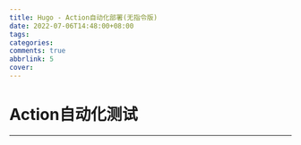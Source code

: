 ```yaml
---
title: Hugo - Action自动化部署(无指令版)
date: 2022-07-06T14:48:00+08:00
tags:
categories: 
comments: true
abbrlink: 5
cover: 
---
```


# Action自动化测试


---